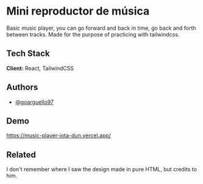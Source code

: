 
# Mini reproductor de música

Basic music player, you can go forward and back in time, go back and forth between tracks. Made for the purpose of practicing with tailwindcss.

## Tech Stack

**Client:** React, TailwindCSS



## Authors

- [@goarguello97](https://www.github.com/goarguello97)

## Demo

https://music-player-iota-dun.vercel.app/

## Related

I don't remember where I saw the design made in pure HTML, but credits to him.


